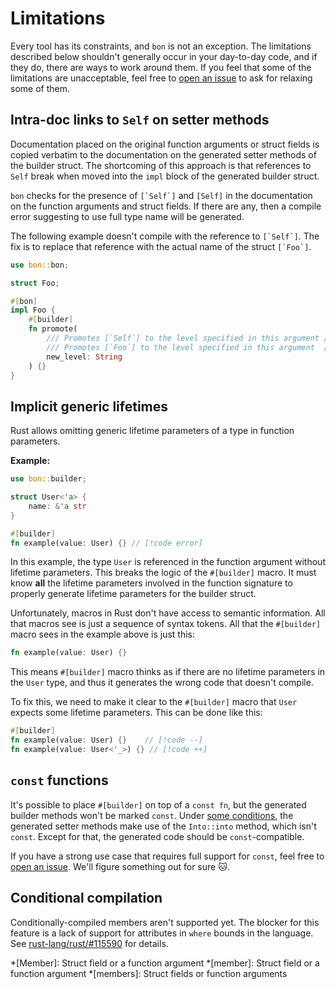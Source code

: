 # Limitations

Every tool has its constraints, and `bon` is not an exception. The limitations described below shouldn't generally occur in your day-to-day code, and if they do, there are ways to work around them. If you feel that some of the limitations are unacceptable, feel free to [open an issue] to ask for relaxing some of them.

## Intra-doc links to `Self` on setter methods

Documentation placed on the original function arguments or struct fields is copied verbatim to the documentation on the generated setter methods of the builder struct. The shortcoming of this approach is that references to `Self` break when moved into the `impl` block of the generated builder struct.

`bon` checks for the presence of ``[`Self`]`` and `[Self]` in the documentation on the function arguments and struct fields. If there are any, then a compile error suggesting to use full type name will be generated.

The following example doesn't compile with the reference to ``[`Self`]``. The fix is to replace that reference with the actual name of the struct ``[`Foo`]``.

```rust compile_fail
use bon::bon;

struct Foo;

#[bon]
impl Foo {
    #[builder]
    fn promote(
        /// Promotes [`Self`] to the level specified in this argument // [!code --]
        /// Promotes [`Foo`] to the level specified in this argument  // [!code ++]
        new_level: String
    ) {}
}
```

## Implicit generic lifetimes

Rust allows omitting generic lifetime parameters of a type in function parameters.

**Example:**

```rust compile_fail
use bon::builder;

struct User<'a> {
    name: &'a str
}

#[builder]
fn example(value: User) {} // [!code error]
```

In this example, the type `User` is referenced in the function argument without lifetime parameters. This breaks the logic of the `#[builder]` macro. It must know **all** the lifetime parameters involved in the function signature to properly generate lifetime parameters for the builder struct.

Unfortunately, macros in Rust don't have access to semantic information. All that macros see is just a sequence of syntax tokens. All that the `#[builder]` macro sees in the example above is just this:

```rust ignore
fn example(value: User) {}
```

This means `#[builder]` macro thinks as if there are no lifetime parameters in the `User` type, and thus it generates the wrong code that doesn't compile.

To fix this, we need to make it clear to the `#[builder]` macro that `User` expects some lifetime parameters. This can be done like this:

```rust compile_fail
#[builder]
fn example(value: User) {}    // [!code --]
fn example(value: User<'_>) {} // [!code ++]
```

## `const` functions

It's possible to place `#[builder]` on top of a `const fn`, but the generated builder methods won't be marked `const`. Under [some conditions](into-conversions#types-that-qualify-for-an-automatic-into-conversion), the generated setter methods make use of the `Into::into` method, which isn't `const`. Except for that, the generated code should be `const`-compatible.

If you have a strong use case that requires full support for `const`, feel free to [open an issue]. We'll figure something out for sure 🐱.

## Conditional compilation

Conditionally-compiled members aren't supported yet. The blocker for this feature is a lack of support for attributes in `where` bounds in the language. See [rust-lang/rust/#115590](https://github.com/rust-lang/rust/issues/115590) for details.

[open an issue]: https://github.com/elastio/bon/issues

*[Member]: Struct field or a function argument
*[member]: Struct field or a function argument
*[members]: Struct fields or function arguments
